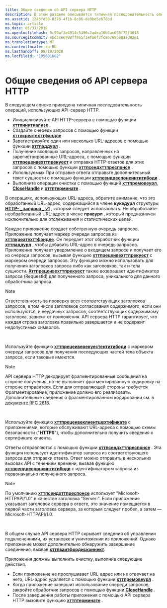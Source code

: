 ```yaml
---
title: Общие сведения об API сервера HTTP
description: В этом разделе описывается типичная последовательность операций, использующих API-сервер HTTP.
ms.assetid: 1245fd98-8370-4f1b-8c86-de9be5e678bd
ms.topic: article
ms.date: 05/31/2018
ms.openlocfilehash: 5c99af3e4914c5496c2adea10b3ac658f75f3018
ms.sourcegitcommit: ebd3ce6908ff865f1ef66f2fc96769be0aad82e1
ms.translationtype: MT
ms.contentlocale: ru-RU
ms.lasthandoff: 08/19/2020
ms.locfileid: "105681602"
---
```

# <a name="http-server-api-overview"></a>Общие сведения об API сервера HTTP

В следующем списке приведена типичная последовательность операций, использующих API-сервер HTTP.

-   Инициализируйте API HTTP-сервера с помощью функции [**хттпинитиализе**](/windows/desktop/api/Http/nf-http-httpinitialize) .
-   Создайте очередь запросов с помощью функции [**хттпкреатехттфандле**](/windows/desktop/api/Http/nf-http-httpcreatehttphandle) .
-   Зарегистрируйте один или несколько URL-адресов с помощью функции [**хттпаддурл**](/windows/desktop/api/Http/nf-http-httpaddurl) .
-   Получение входящих запросов, направленных на зарегистрированные URL-адреса, с помощью функции [**хттпрецеивехттпрекуест**](/windows/desktop/api/Http/nf-http-httpreceivehttprequest) и отправка HTTP-ответов для этих запросов с помощью функции [**хттпсендхттпреспонсе**](/windows/desktop/api/Http/nf-http-httpsendhttpresponse) .
-   Используемых При отправке ответа отправьте дополнительный текст сущности с помощью функции [**хттпсендреспонсинтитибоди**](/windows/desktop/api/Http/nf-http-httpsendresponseentitybody) .
-   Выполните операции очистки с помощью функций [**хттпремовеурл**](/windows/desktop/api/Http/nf-http-httpremoveurl), [**CloseHandle**](/windows/desktop/api/handleapi/nf-handleapi-closehandle) и [**хттптерминате**](/windows/desktop/api/Http/nf-http-httpterminate) .

В операциях, использующих URL-адреса, обратите внимание, что это обработанный URL-адрес, содержащийся в члене **кукедурл** структуры [**HTTP- \_ запроса \_ v1**](/windows/desktop/api/Http/ns-http-http_request_v1) , который следует использовать. Не обработайте необработанный URL-адрес в члене **правурл** , который предназначен исключительно для отслеживания и статистических целей.

Каждое приложение создает собственную очередь запросов. Приложение получает маркер очереди запросов из [**хттпкреатехттфандле**](/windows/desktop/api/Http/nf-http-httpcreatehttphandle). Он передает этот обработчик функции [**хттпаддурл**](/windows/desktop/api/Http/nf-http-httpaddurl) , чтобы добавить URL-адрес в очередь запросов. Приложение получает уведомление о входящем запросе и получает его из очереди запросов, вызывая функцию [**хттпрецеивехттпрекуест**](/windows/desktop/api/Http/nf-http-httpreceivehttprequest) с маркером очереди запросов. Эту функцию можно использовать для получения заголовков запроса либо как заголовков, так и тела сущности. [**Хттпрецеивехттпрекуест**](/windows/desktop/api/Http/nf-http-httpreceivehttprequest) также возвращает идентификатор запроса (RequestId) для полученного запроса, уникального для данного обработчика запроса.

> [!Note]  
> Ответственность за проверку всех соответствующих заголовков запросов, в том числе заголовков согласования содержимого, если они используются, и неудачных запросов, соответствующих содержимому заголовка, зависит от приложения. API сервера HTTP гарантирует, что каждая строка заголовка правильно завершается и не содержит недопустимых символов.

 

Используйте функцию [**хттпрецеиверекуестентитибоди**](/windows/desktop/api/Http/nf-http-httpreceiverequestentitybody) с маркером очереди запросов для получения последующих частей тела объекта запроса, если таковые имеются.

> [!Note]  
> API сервера HTTP декодирует фрагментированные сообщения на стороне получения, но не выполняет фрагментированную кодировку на стороне отправителя. Если для отправляющей стороны требуется Фрагментирование, приложение должно его реализовать. Дополнительные сведения о фрагментированном кодировании см. в [документе RFC 2616](https://www.ietf.org/rfc/rfc2616.txt).

 

Используйте функцию [**хттпрецеивеклиентцертификате**](/windows/desktop/api/Http/nf-http-httpreceiveclientcertificate) с приложениями, которые обслуживают URL-адреса с помощью схемы безопасности ("**HTTPS**"), чтобы дополнительно получить сведения о сертификате клиента.

Ответы отправляются с помощью функции [**хттпсендхттпреспонсе**](/windows/desktop/api/Http/nf-http-httpsendhttpresponse) . Эта функция использует идентификатор запроса из соответствующего запроса для отправки ответа. Ответ можно отправить в нескольких вызовах API с течением времени, вызвав функцию [**хттпсендреспонсинтитибоди**](/windows/desktop/api/Http/nf-http-httpsendresponseentitybody) с идентификатором запроса из первоначально полученного запроса.

> [!Note]  
> По умолчанию [**хттпсендхттпреспонсе**](/windows/desktop/api/Http/nf-http-httpsendhttpresponse) использует "Microsoft-HTTPAPI/1.0" в качестве заголовка "Server:". Если приложение указывает заголовок сервера в ответе, это значение помещается в первой части заголовка сервера, за которым следует пробел, а затем — Microsoft-HTTPAPI/1.0.

 

В общем случае API сервера HTTP скрывает сведения об управлении подключениями, их установке и уничтожении из приложений. Однако приложение может дополнительно обнаружить завершение соединения, вызвав [**хттпваитфордисконнект**](/windows/desktop/api/Http/nf-http-httpwaitfordisconnect).

Приложения должны выполнить очистку, выполнив следующие действия.

-   Если приложение не прослушивает URL-адрес или не отвечает на него, URL-адрес удаляется с помощью функции [**хттпремовеурл**](/windows/desktop/api/Http/nf-http-httpremoveurl) .
-   Когда приложение завершит использование очереди запросов, закройте обработчик запросов с помощью функции [**CloseHandle**](/windows/desktop/api/handleapi/nf-handleapi-closehandle) .
-   После завершения работы приложения с помощью API сервера HTTP вызовите функцию [**хттптерминате**](/windows/desktop/api/Http/nf-http-httpterminate) .

 

 